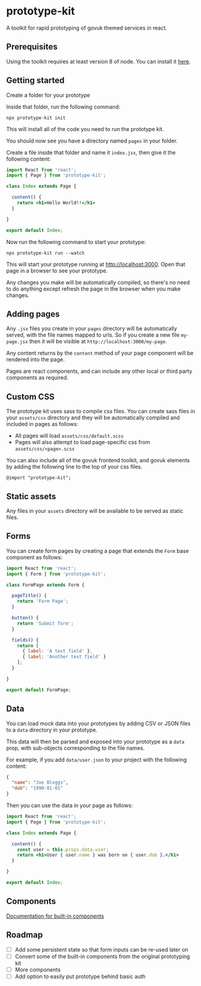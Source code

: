 # prototype-kit

A toolkit for rapid prototyping of govuk themed services in react.

## Prerequisites

Using the toolkit requires at least version 8 of node. You can install it [here](https://nodejs.org/).

## Getting started

Create a folder for your prototype

Inside that folder, run the following command:

```
npx prototype-kit init
```

This will install all of the code you need to run the prototype kit.

You should now see you have a directory named `pages` in your folder.

Create a file inside that folder and name it `index.jsx`, then give it the following content:

```jsx
import React from 'react';
import { Page } from 'prototype-kit';

class Index extends Page {

  content() {
    return <h1>Hello World!!</h1>
  }

}

export default Index;
```

Now run the following command to start your prototype:

```
npx prototype-kit run --watch
```

This will start your prototype running at [http://localhost:3000](http://localhost:3000). Open that page in a browser to see your prototype.

Any changes you make will be automatically compiled, so there's no need to do anything except refresh the page in the browser when you make changes.

## Adding pages

Any `.jsx` files you create in your `pages` directory will be automatically served, with the file names mapped to urls. So if you create a new file `my-page.jsx` then it will be visible at `http://localhost:3000/my-page`.

Any content returns by the `content` method of your page component will be rendered into the page.

Pages are react components, and can include any other local or third party components as required.

## Custom CSS

The prototype kit uses sass to compile css files. You can create sass files in your `assets/css` directory and they will be automatically compiled and included in pages as follows:

* All pages will load `assets/css/default.scss`
* Pages will also attempt to load page-specific css from `assets/css/<page>.scss`

You can also include all of the govuk frontend toolkit, and govuk elements by adding the following line to the top of your css files.

```
@import "prototype-kit";
```

## Static assets

Any files in your `assets` directory will be available to be served as static files.

## Forms

You can create form pages by creating a page that extends the `Form` base component as follows:

```jsx
import React from 'react';
import { Form } from 'prototype-kit';

class FormPage extends Form {

  pageTitle() {
    return 'Form Page';
  }

  button() {
    return 'Submit form';
  }

  fields() {
    return [
      { label: 'A text field' },
      { label: 'Another text field' }
    ];
  }

}

export default FormPage;
```

## Data

You can load mock data into your prototypes by adding CSV or JSON files to a `data` directory in your prototype.

This data will then be parsed and exposed into your prototype as a `data` prop, with sub-objects corresponding to the file names.

For example, if you add `data/user.json` to your project with the following content:

```json
{
  "name": "Joe Bloggs",
  "dob": "1990-01-01"
}
```

Then you can use the data in your page as follows:

```jsx
import React from 'react';
import { Page } from 'prototype-kit';

class Index extends Page {

  content() {
    const user = this.props.data.user;
    return <h1>User { user.name } was born on { user.dob }.</h1>
  }

}

export default Index;
```

## Components

[Documentation for built-in components](./components.md)

## Roadmap

* [ ] Add some persistent state so that form inputs can be re-used later on
* [ ] Convert some of the built-in components from the original prototyping kit
* [ ] More components
* [ ] Add option to easily put prototype behind basic auth
